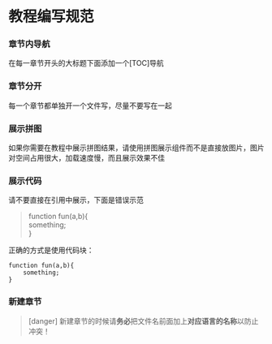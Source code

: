 # 教程编写规范       
### 章节内导航       
在每一章节开头的大标题下面添加一个[TOC]导航       
### 章节分开       
每一个章节都单独开一个文件写，尽量不要写在一起       
### 展示拼图       
如果你需要在教程中展示拼图结果，请使用拼图展示组件而不是直接放图片，图片对空间占用很大，加载速度慢，而且展示效果不佳       
### 展示代码       
请不要直接在引用中展示，下面是错误示范       
> function fun(a,b){       
>      something;       
> }       
       
正确的方式是使用代码块：       
```       
function fun(a,b){       
    something;       
}       
```       
### 新建章节       
>[danger] 新建章节的时候请**务必**把文件名前面加上**对应语言的名称**以防止冲突！